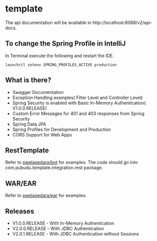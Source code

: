 # template

The api documentation will be available in http://localhost:8088/v2/api-docs.
    
## To change the Spring Profile in IntelliJ 
In Terminal execute the following and restart the IDE.
```
launchctl setenv SPRING_PROFILES_ACTIVE production
```

## What is there?
* Swagger Documentation
* Exception Handling examples( Filter Level and Controller Level)
* Spring Security is enabled with Basic In-Memory Authentication( V1.0.0.RELEASE)
* Custom Error Messages for 401 and 403 responses from Spring Security
* Spring Data JPA
* Spring Profiles for Development and Production
* CORS Support for Web Apps
  
## RestTemplate 
Refer to [pwelagedara/bot](https://github.com/pwelagedara/bot) for examples. The code should go into com.pubudu.template.integration.rest package.

## WAR/EAR 
Refer to [pwelagedara/ear](https://github.com/pwelagedara/ear) for examples. 

## Releases
* V1.0.0.RELEASE - With In-Memory Authentication
* V2.0.0.RELEASE - With JDBC Authentication
* V2.0.1.RELEASE - With JDBC Authentication without Sessions

